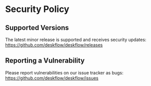 # Security Policy

## Supported Versions

The latest minor release is supported and receives security updates:
https://github.com/deskflow/deskflow/releases

## Reporting a Vulnerability

Please report vulnerabilities on our issue tracker as bugs:
https://github.com/deskflow/deskflow/issues
